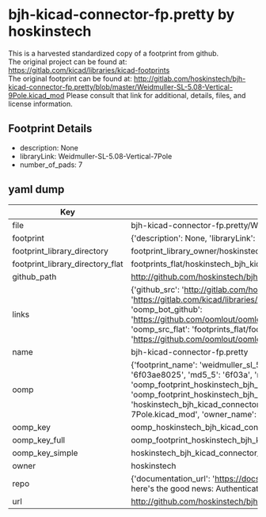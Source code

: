 # bjh-kicad-connector-fp.pretty by hoskinstech  
This is a harvested standardized copy of a footprint from github.  
The original project can be found at:  
https://gitlab.com/kicad/libraries/kicad-footprints  
The original footprint can be found at:
http://gitlab.com/hoskinstech/bjh-kicad-connector-fp.pretty/blob/master/Weidmuller-SL-5.08-Vertical-9Pole.kicad_mod
Please consult that link for additional, details, files, and license information.  
## Footprint Details
* description: None  
* libraryLink: Weidmuller-SL-5.08-Vertical-7Pole  
* number_of_pads: 7  
## yaml dump  
| Key | Value |  
| --- | --- |  
| file | bjh-kicad-connector-fp.pretty/Weidmuller-SL-5.08-Vertical-7Pole.kicad_mod |  
| footprint | {'description': None, 'libraryLink': 'Weidmuller-SL-5.08-Vertical-7Pole', 'number_of_pads': 7} |  
| footprint_library_directory | footprint_library_owner/hoskinstech_bjh-kicad-connector-fp.pretty |  
| footprint_library_directory_flat | footprints_flat/hoskinstech_bjh_kicad_connector_fp_weidmuller_sl_5_08_vertical_7pole/working |  
| github_path | http://github.com/hoskinstech/bjh-kicad-connector-fp.pretty/blob/master/Weidmuller-SL-5.08-Vertical-7Pole.kicad_mod |  
| links | {'github_src': 'http://gitlab.com/hoskinstech/bjh-kicad-connector-fp.pretty/blob/master/Weidmuller-SL-5.08-Vertical-9Pole.kicad_mod', 'github_src_repo': 'https://gitlab.com/kicad/libraries/kicad-footprints', 'oomp_bot': 'footprints/hoskinstech_bjh_kicad_connector_fp_weidmuller_sl_5_08_vertical_7pole/working', 'oomp_bot_github': 'https://github.com/oomlout/oomlout_oomp_footprint_bot/tree/main/footprints/hoskinstech_bjh_kicad_connector_fp_weidmuller_sl_5_08_vertical_7pole/working', 'oomp_src_flat': 'footprints_flat/footprints_flat/hoskinstech_bjh_kicad_connector_fp_weidmuller_sl_5_08_vertical_7pole/working', 'oomp_src_flat_github': 'https://github.com/oomlout/oomlout_oomp_footprint_src/tree/main/footprints_flat/hoskinstech_bjh_kicad_connector_fp_weidmuller_sl_5_08_vertical_7pole/working'} |  
| name | bjh-kicad-connector-fp.pretty |  
| oomp | {'footprint_name': 'weidmuller_sl_5_08_vertical_7pole', 'library_name': 'bjh_kicad_connector_fp', 'md5': '6f03ae8025ee99ed4ff43bc2e6d080bb', 'md5_10': '6f03ae8025', 'md5_5': '6f03a', 'md5_6': '6f03ae', 'oomp_key': 'oomp_hoskinstech_bjh_kicad_connector_fp_weidmuller_sl_5_08_vertical_7pole', 'oomp_key_extra': 'oomp_footprint_hoskinstech_bjh_kicad_connector_fp_weidmuller_sl_5_08_vertical_7pole', 'oomp_key_full': 'oomp_footprint_hoskinstech_bjh_kicad_connector_fp_weidmuller_sl_5_08_vertical_7pole_6f03ae', 'oomp_key_simple': 'hoskinstech_bjh_kicad_connector_fp_weidmuller_sl_5_08_vertical_7pole', 'original_filename': 'bjh-kicad-connector-fp.pretty/Weidmuller-SL-5.08-Vertical-7Pole.kicad_mod', 'owner_name': 'hoskinstech'} |  
| oomp_key | oomp_hoskinstech_bjh_kicad_connector_fp_weidmuller_sl_5_08_vertical_7pole |  
| oomp_key_full | oomp_footprint_hoskinstech_bjh_kicad_connector_fp_weidmuller_sl_5_08_vertical_7pole |  
| oomp_key_simple | hoskinstech_bjh_kicad_connector_fp_weidmuller_sl_5_08_vertical_7pole |  
| owner | hoskinstech |  
| repo | {'documentation_url': 'https://docs.github.com/rest/overview/resources-in-the-rest-api#rate-limiting', 'message': "API rate limit exceeded for 84.66.173.59. (But here's the good news: Authenticated requests get a higher rate limit. Check out the documentation for more details.)"} |  
| url | http://github.com/hoskinstech/bjh-kicad-connector-fp.pretty |  

